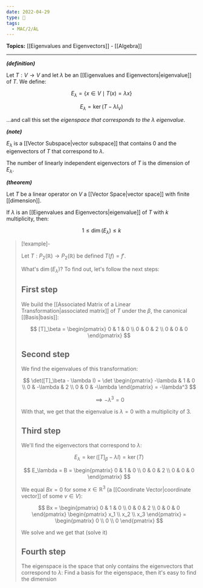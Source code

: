 ```yaml
---
date: 2022-04-29
type: 🧠
tags:
  - MAC/2/ÁL
---
```


**Topics:** [[Eigenvalues and Eigenvectors]] - [[Algebra]]

---

_**(definition)**_

Let $T : V \to V$ and let $\lambda$ be an [[Eigenvalues and Eigenvectors|eigenvalue]] of $T$. We define:

$$
E_\lambda = \{ x \in V \mid T(x) = \lambda x \}
$$

$$
E_\lambda = \ker(T - \lambda I_V)
$$

…and call this set the _eigenspace that corresponds to the $\lambda$ eigenvalue_.

_**(note)**_

$E_\lambda$ is a [[Vector Subspace|vector subspace]] that contains $0$ and the eigenvectors of $T$ that correspond to $\lambda$.

The number of linearly independent eigenvectors of $T$ is the dimension of $E_\lambda$.

_**(theorem)**_

Let $T$ be a linear operator on $V$ a [[Vector Space|vector space]] with finite [[dimension]].

If $\lambda$ is an [[Eigenvalues and Eigenvectors|eigenvalue]] of $T$ with $k$ multiplicity, then:

$$
1 \leq \dim(E_\lambda) \leq k
$$

> [!example]-
>
> Let $T : P_2(\mathbb{R}) \to P_2(\mathbb{R})$ be defined $T(f) = f'$.
>
> What's $\dim(E_\lambda)$? To find out, let's follow the next steps:
>
> ## First step
>
> We build the [[Associated Matrix of a Linear Transformation|associated matrix]] of $T$ under the $\beta$, the canonical [[Basis|basis]]:
>
> $$
> [T]_\beta = \begin{pmatrix} 0 & 1 & 0 \\ 0 & 0 & 2 \\ 0 & 0 & 0 \end{pmatrix}
> $$
>
> ## Second step
>
> We find the eigenvalues of this transformation:
>
> $$
> \det([T]_\beta - \lambda I) = \det \begin{pmatrix} -\lambda & 1 & 0 \\ 0 & -\lambda & 2 \\ 0 & 0 & -\lambda \end{pmatrix} = -\lambda^3
> $$
>
> $$
> \implies -\lambda^3 = 0
> $$
>
> With that, we get that the eigenvalue is $\lambda = 0$ with a multiplicity of 3.
>
> ## Third step
>
> We'll find the eigenvectors that correspond to $\lambda$:
>
> $$
> E_\lambda = \ker( [T]_\beta - \lambda I) = \ker(T)
> $$
>
> $$
> E_\lambda = B = \begin{pmatrix} 0 & 1 & 0 \\ 0 & 0 & 2 \\ 0 & 0 & 0 \end{pmatrix}
> $$
>
> We equal $Bx = 0$ for some $x \in \mathbb{R}^3$ (a [[Coordinate Vector|coordinate vector]] of some $v \in V$):
>
> $$
> Bx = \begin{pmatrix} 0 & 1 & 0 \\ 0 & 0 & 2 \\ 0 & 0 & 0 \end{pmatrix} \begin{pmatrix} x_1 \\ x_2 \\ x_3 \end{pmatrix} = \begin{pmatrix} 0 \\ 0 \\ 0 \end{pmatrix}
> $$
>
> We solve and we get that (solve it)
>
> ## Fourth step
>
> The eigenspace is the space that only contains the eigenvectors that correspond to $\lambda$:
> Find a basis for the eigenspace, then it's easy to find the dimension
